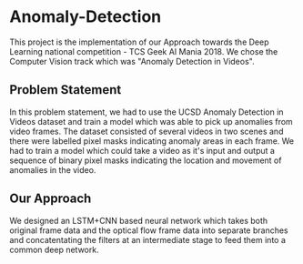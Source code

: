 # Anomaly-Detection

This project is the implementation of our Approach towards the Deep Learning national competition - TCS Geek AI Mania 2018. We chose the Computer Vision track which was "Anomaly Detection in Videos".

## Problem Statement

In this problem statement, we had to use the UCSD Anomaly Detection in Videos dataset and train a model which was able to pick up anomalies from video frames. The dataset consisted of several videos in two scenes and there were labelled pixel masks indicating anomaly areas in each frame. We had to train a model which could take a video as it's input and output a sequence of binary pixel masks indicating the location and movement of anomalies in the video.

## Our Approach

We designed an LSTM+CNN based neural network which takes both original frame data and the optical flow frame data into separate branches and concatentating the filters at an intermediate stage to feed them into a common deep network.
